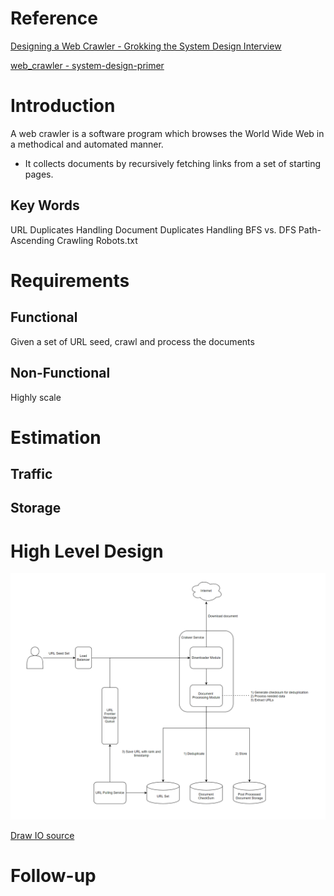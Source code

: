 # Reference
[Designing a Web Crawler - Grokking the System Design Interview](https://www.educative.io/courses/grokking-the-system-design-interview/NE5LpPrWrKv)

[web_crawler - system-design-primer](https://github.com/donnemartin/system-design-primer/tree/master/solutions/system_design/web_crawler)

# Introduction
A web crawler is a software program which browses the World Wide Web in a methodical and automated manner.
 - It collects documents by recursively fetching links from a set of starting pages.

## Key Words
URL Duplicates Handling
Document Duplicates Handling
BFS vs. DFS
Path-Ascending Crawling
Robots.txt

# Requirements
## **Functional**
Given a set of URL seed, crawl and process the documents

## **Non-Functional**
Highly scale


# Estimation
## **Traffic**
## **Storage**


# High Level Design
![crawler](https://raw.githubusercontent.com/lambda826/My-Notebook/master/08%20System%20Design/02%20System%20Design%20Demos/resource/crawler.png)

[Draw IO source](https://app.diagrams.net/#G1OHJKoBAQphtncRhJpp6ddwQFIVCf93BZ)


# Follow-up

<!--stackedit_data:
eyJoaXN0b3J5IjpbMTc1ODYwNDc2LDcyMjc2MTg3MCwtNzUxOD
I2NTI5LC00NTUxOTcyNjMsOTczMzE0MDQ1XX0=
-->